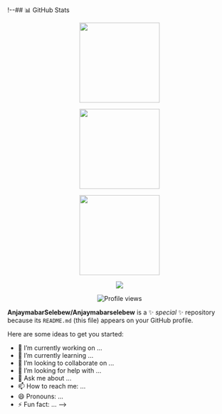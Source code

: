 !--## 📊 GitHub Stats

<p align="center">
  <a href="https://github.com/AnjaymabarSelebew">
    <img height="180em" src="https://github-readme-stats.vercel.app/api?username=AnjaymabarSelebew&show_icons=true&theme=tokyonight&count_private=true&hide_border=true" />
  </a>
</p>

<p align="center">
  <a href="https://github.com/AnjaymabarSelebew">
    <img height="180em" src="https://github-readme-streak-stats.herokuapp.com/?user=AnjaymabarSelebew&theme=tokyonight&hide_border=true" />
  </a>
</p>

<p align="center">
  <a href="https://github.com/AnjaymabarSelebew">
    <img height="180em" src="https://github-readme-stats.vercel.app/api/top-langs/?username=AnjaymabarSelebew&layout=compact&theme=tokyonight&hide_border=true" />
  </a>
</p>

<p align="center">
  <a href="https://github.com/AnjaymabarSelebew">
    <img src="https://github-profile-trophy.vercel.app/?username=AnjaymabarSelebew&theme=tokyonight&no-frame=true&no-bg=true&margin-w=4" />
  </a>
</p>

<p align="center">
  <img src="https://komarev.com/ghpvc/?username=AnjaymabarSelebew&label=Profile%20Views&color=blueviolet&style=flat" alt="Profile views" />
</p>

**AnjaymabarSelebew/Anjaymabarselebew** is a ✨ _special_ ✨ repository because its `README.md` (this file) appears on your GitHub profile.

Here are some ideas to get you started:

- 🔭 I’m currently working on ...
- 🌱 I’m currently learning ...
- 👯 I’m looking to collaborate on ...
- 🤔 I’m looking for help with ...
- 💬 Ask me about ...
- 📫 How to reach me: ...
- 😄 Pronouns: ...
- ⚡ Fun fact: ...
-->

